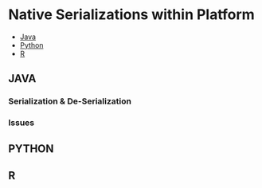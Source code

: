 # Native Serializations within Platform
- [Java](##-JAVA)
- [Python](##-PYTHON)
- [R](##-R)

## JAVA

### Serialization & De-Serialization

### Issues

## PYTHON

## R
